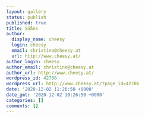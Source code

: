```yaml
---
layout: gallery
status: publish
published: true
title: Süßes
author:
  display_name: cheesy
  login: cheesy
  email: christine@cheesy.at
  url: http://www.cheesy.at/
author_login: cheesy
author_email: christine@cheesy.at
author_url: http://www.cheesy.at/
wordpress_id: 42786
wordpress_url: http://www.cheesy.at/?page_id=42786
date: '2020-12-02 11:26:50 +0000'
date_gmt: '2020-12-02 10:26:50 +0000'
categories: []
comments: []
---
```

